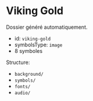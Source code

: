 # Viking Gold

Dossier généré automatiquement.

- id: `viking-gold`
- symbolsType: `image`
- 8 symboles

Structure:
- `background/`
- `symbols/`
- `fonts/`
- `audio/`


